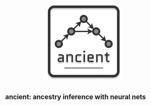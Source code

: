 <p align="center">
  <img src="ancient.png">
  <h1></h1>
</p>

## ancient: ancestry inference with neural nets
